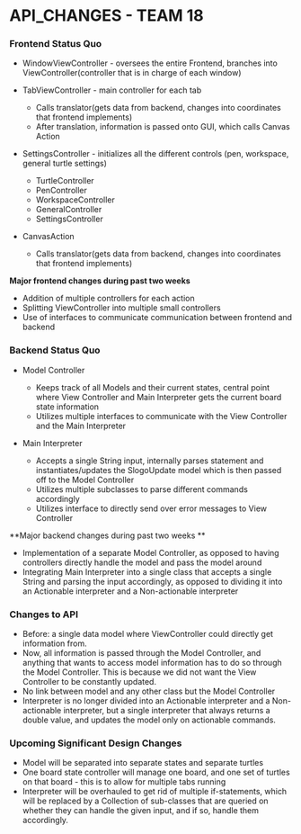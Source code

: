 # API_CHANGES - TEAM 18

### Frontend Status Quo
+ WindowViewController - oversees the entire Frontend, branches into ViewController(controller that is in charge of each window)

+ TabViewController - main controller for each tab
	+ Calls translator(gets data from backend, changes into coordinates that frontend implements)
	+ After translation, information is passed onto GUI, which calls Canvas Action

+ SettingsController - initializes all the different controls (pen, workspace, general turtle settings)
	+ TurtleController
	+ PenController 
	+ WorkspaceController 
	+ GeneralController 
	+ SettingsController

+ CanvasAction
	+ Calls translator(gets data from backend, changes into coordinates that frontend implements)
	
**Major frontend changes during past two weeks**  

+ Addition of multiple controllers for each action
+ Splitting ViewController into multiple small controllers
+ Use of interfaces to communicate communication between frontend and backend
	
### Backend Status Quo
+ Model Controller
	+ Keeps track of all Models and their current states, central point where View Controller and Main Interpreter gets the current board state information
	+ Utilizes multiple interfaces to communicate with the View Controller and the Main Interpreter

+ Main Interpreter
	+ Accepts a single String input, internally parses statement and instantiates/updates the SlogoUpdate model which is then passed off to the Model Controller
	+ Utilizes multiple subclasses to parse different commands accordingly
	+ Utilizes interface to directly send over error messages to View Controller

**Major backend changes during past two weeks **

+ Implementation of a separate Model Controller, as opposed to having controllers directly handle the model and pass the model around
+  Integrating Main Interpreter into a single class that accepts a single String and parsing the input accordingly, as opposed to dividing it into an Actionable interpreter and a Non-actionable interpreter
	
### Changes to API
+ Before: a single data model where ViewController could directly get information from. 
+ Now, all information is passed through the Model Controller, and anything that wants to access model information has to do so through the Model Controller. This is because we did not want the View Controller to be constantly updated.
+ No link between model and any other class but the Model Controller
+ Interpreter is no longer divided into an Actionable interpreter and a Non-actionable interpreter, but a single interpreter that always returns a double value, and updates the model only on actionable commands.
	
### Upcoming Significant Design Changes
+ Model will be separated into separate states and separate turtles
+ One board state controller will manage one board, and one set of turtles on that board - this is to allow for multiple tabs running
+ Interpreter will be overhauled to get rid of multiple if-statements, which will be replaced by a Collection of sub-classes that are queried on whether they can handle the given input, and if so, handle them accordingly.
